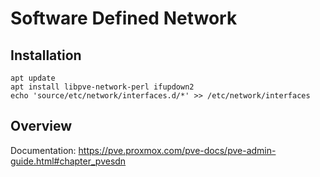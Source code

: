 # Software Defined Network

## Installation

```shell
apt update
apt install libpve-network-perl ifupdown2
echo 'source/etc/network/interfaces.d/*' >> /etc/network/interfaces
```

## Overview

Documentation: https://pve.proxmox.com/pve-docs/pve-admin-guide.html#chapter_pvesdn
